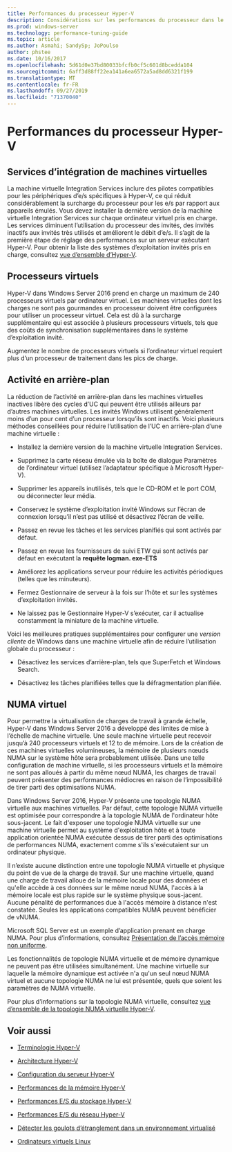 ```yaml
---
title: Performances du processeur Hyper-V
description: Considérations sur les performances du processeur dans le réglage des performances Hyper-V
ms.prod: windows-server
ms.technology: performance-tuning-guide
ms.topic: article
ms.author: Asmahi; SandySp; JoPoulso
author: phstee
ms.date: 10/16/2017
ms.openlocfilehash: 5d61d0e37bd80033bfcfb0cf5c601d8bcedda104
ms.sourcegitcommit: 6aff3d88ff22ea141a6ea6572a5ad8dd6321f199
ms.translationtype: MT
ms.contentlocale: fr-FR
ms.lasthandoff: 09/27/2019
ms.locfileid: "71370040"
---
```

# <a name="hyper-v-processor-performance"></a>Performances du processeur Hyper-V


## <a name="virtual-machine-integration-services"></a>Services d’intégration de machines virtuelles

La machine virtuelle Integration Services inclure des pilotes compatibles pour les périphériques d’e/s spécifiques à Hyper-V, ce qui réduit considérablement la surcharge du processeur pour les e/s par rapport aux appareils émulés. Vous devez installer la dernière version de la machine virtuelle Integration Services sur chaque ordinateur virtuel pris en charge. Les services diminuent l’utilisation du processeur des invités, des invités inactifs aux invités très utilisés et améliorent le débit d’e/s. Il s’agit de la première étape de réglage des performances sur un serveur exécutant Hyper-V. Pour obtenir la liste des systèmes d’exploitation invités pris en charge, consultez [vue d’ensemble d’Hyper-V](https://technet.microsoft.com/library/hh831531.aspx).

## <a name="virtual-processors"></a>Processeurs virtuels

Hyper-V dans Windows Server 2016 prend en charge un maximum de 240 processeurs virtuels par ordinateur virtuel. Les machines virtuelles dont les charges ne sont pas gourmandes en processeur doivent être configurées pour utiliser un processeur virtuel. Cela est dû à la surcharge supplémentaire qui est associée à plusieurs processeurs virtuels, tels que des coûts de synchronisation supplémentaires dans le système d’exploitation invité.

Augmentez le nombre de processeurs virtuels si l’ordinateur virtuel requiert plus d’un processeur de traitement dans les pics de charge.

## <a name="background-activity"></a>Activité en arrière-plan

La réduction de l’activité en arrière-plan dans les machines virtuelles inactives libère des cycles d’UC qui peuvent être utilisés ailleurs par d’autres machines virtuelles. Les invités Windows utilisent généralement moins d’un pour cent d’un processeur lorsqu’ils sont inactifs. Voici plusieurs méthodes conseillées pour réduire l’utilisation de l’UC en arrière-plan d’une machine virtuelle :

-   Installez la dernière version de la machine virtuelle Integration Services.

-   Supprimez la carte réseau émulée via la boîte de dialogue Paramètres de l’ordinateur virtuel (utilisez l’adaptateur spécifique à Microsoft Hyper-V).

-   Supprimer les appareils inutilisés, tels que le CD-ROM et le port COM, ou déconnecter leur média.

-   Conservez le système d’exploitation invité Windows sur l’écran de connexion lorsqu’il n’est pas utilisé et désactivez l’écran de veille.

-   Passez en revue les tâches et les services planifiés qui sont activés par défaut.

-   Passez en revue les fournisseurs de suivi ETW qui sont activés par défaut en exécutant la **requête logman. exe-ETS**

-   Améliorez les applications serveur pour réduire les activités périodiques (telles que les minuteurs).

-   Fermez Gestionnaire de serveur à la fois sur l’hôte et sur les systèmes d’exploitation invités.

-   Ne laissez pas le Gestionnaire Hyper-V s’exécuter, car il actualise constamment la miniature de la machine virtuelle.

Voici les meilleures pratiques supplémentaires pour configurer une *version cliente* de Windows dans une machine virtuelle afin de réduire l’utilisation globale du processeur :

-   Désactivez les services d’arrière-plan, tels que SuperFetch et Windows Search.

-   Désactivez les tâches planifiées telles que la défragmentation planifiée.

## <a name="virtual-numa"></a>NUMA virtuel

Pour permettre la virtualisation de charges de travail à grande échelle, Hyper-V dans Windows Server 2016 a développé des limites de mise à l’échelle de machine virtuelle. Une seule machine virtuelle peut recevoir jusqu’à 240 processeurs virtuels et 12 to de mémoire. Lors de la création de ces machines virtuelles volumineuses, la mémoire de plusieurs nœuds NUMA sur le système hôte sera probablement utilisée. Dans une telle configuration de machine virtuelle, si les processeurs virtuels et la mémoire ne sont pas alloués à partir du même nœud NUMA, les charges de travail peuvent présenter des performances médiocres en raison de l’impossibilité de tirer parti des optimisations NUMA.

Dans Windows Server 2016, Hyper-V présente une topologie NUMA virtuelle aux machines virtuelles. Par défaut, cette topologie NUMA virtuelle est optimisée pour correspondre à la topologie NUMA de l'ordinateur hôte sous-jacent. Le fait d'exposer une topologie NUMA virtuelle sur une machine virtuelle permet au système d'exploitation hôte et à toute application orientée NUMA exécutée dessus de tirer parti des optimisations de performances NUMA, exactement comme s'ils s'exécutaient sur un ordinateur physique.

Il n’existe aucune distinction entre une topologie NUMA virtuelle et physique du point de vue de la charge de travail. Sur une machine virtuelle, quand une charge de travail alloue de la mémoire locale pour des données et qu'elle accède à ces données sur le même nœud NUMA, l'accès à la mémoire locale est plus rapide sur le système physique sous-jacent. Aucune pénalité de performances due à l'accès mémoire à distance n'est constatée. Seules les applications compatibles NUMA peuvent bénéficier de vNUMA.

Microsoft SQL Server est un exemple d’application prenant en charge NUMA. Pour plus d’informations, consultez [Présentation de l’accès mémoire non uniforme](https://technet.microsoft.com/library/ms178144.aspx).

Les fonctionnalités de topologie NUMA virtuelle et de mémoire dynamique ne peuvent pas être utilisées simultanément. Une machine virtuelle sur laquelle la mémoire dynamique est activée n'a qu'un seul nœud NUMA virtuel et aucune topologie NUMA ne lui est présentée, quels que soient les paramètres de NUMA virtuelle.

Pour plus d’informations sur la topologie NUMA virtuelle, consultez [vue d’ensemble de la topologie NUMA virtuelle Hyper-V](https://technet.microsoft.com/library/dn282282.aspx).

## <a name="see-also"></a>Voir aussi

-   [Terminologie Hyper-V](terminology.md)

-   [Architecture Hyper-V](architecture.md)

-   [Configuration du serveur Hyper-V](configuration.md)

-   [Performances de la mémoire Hyper-V](memory-performance.md)

-   [Performances E/S du stockage Hyper-V](storage-io-performance.md)

-   [Performances E/S du réseau Hyper-V](network-io-performance.md)

-   [Détecter les goulots d’étranglement dans un environnement virtualisé](detecting-virtualized-environment-bottlenecks.md)

-   [Ordinateurs virtuels Linux](linux-virtual-machine-considerations.md)
